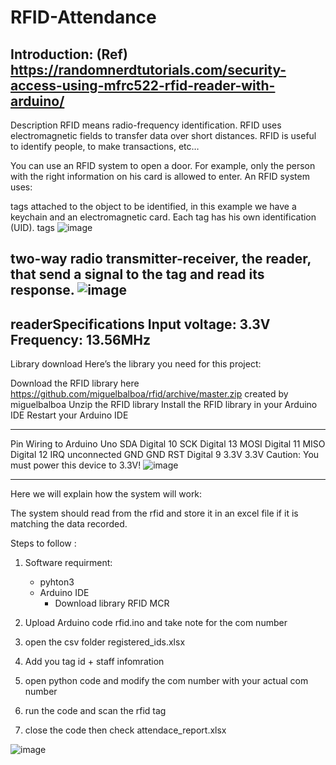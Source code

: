 # RFID-Attendance
Introduction: (Ref)
https://randomnerdtutorials.com/security-access-using-mfrc522-rfid-reader-with-arduino/
-----------------------------------
Description
RFID means radio-frequency identification. RFID uses electromagnetic fields to transfer data over short distances. RFID is useful to identify people, to make transactions, etc…

You can use an RFID system to open a door. For example, only the person with the right information on his card is allowed to enter. An RFID system uses:

tags attached to the object to be identified, in this example we have a keychain and an electromagnetic card. Each tag has his own identification (UID).
tags
![image](https://user-images.githubusercontent.com/45501284/169653632-09eef8ff-ddf4-411b-8ac6-796a3abcb5af.png)


two-way radio transmitter-receiver, the reader, that send a signal to the tag and read its response.
![image](https://user-images.githubusercontent.com/45501284/169653639-063bf0a6-a516-4284-864c-33b4168409a5.png)
--------------------------------------------------------------
readerSpecifications
Input voltage: 3.3V
Frequency: 13.56MHz
-----------------------------------------------
Library download
Here’s the library you need for this project:

Download the RFID library here https://github.com/miguelbalboa/rfid/archive/master.zip created by miguelbalboa
Unzip the RFID library
Install the RFID library in your Arduino IDE
Restart your Arduino IDE

---------------------------------------------------------------------
Pin	Wiring to Arduino Uno
SDA	    Digital 10
SCK	    Digital 13
MOSI	Digital 11
MISO	Digital 12
IRQ	    unconnected
GND	    GND
RST	    Digital 9
3.3V	3.3V
Caution: You must power this device to 3.3V!
![image](https://user-images.githubusercontent.com/45501284/169653721-5460f8c3-9a85-4e33-b4e5-a3eb209c2899.png)

------------------------------------------------------------------

Here we will explain how the system will work:

The system should read from the rfid and store it in an excel file if it is matching the data recorded. 


Steps to follow : 

1) Software requirment: 
    - pyhton3 
    - Arduino IDE 
        - Download library RFID MCR

2) Upload Arduino code rfid.ino and take note for the com number 
3) open the csv folder registered_ids.xlsx 
4) Add you tag id + staff infomration 
5) open python code and modify the com number with your actual com number
6) run the code and scan the rfid tag 
7) close the code then check attendace_report.xlsx 

![image](https://user-images.githubusercontent.com/45501284/167119227-fb1b1858-f6ec-4512-bf5d-728ac4e3861c.png)
